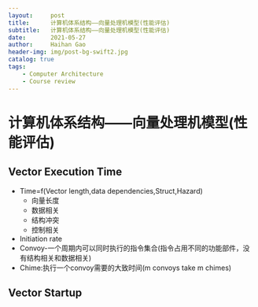 ```yaml
---
layout:     post
title:      计算机体系结构——向量处理机模型(性能评估)
subtitle:   计算机体系结构——向量处理机模型(性能评估)
date:       2021-05-27
author:     Haihan Gao
header-img: img/post-bg-swift2.jpg
catalog: true
tags:
    - Computer Architecture
    - Course review
---
```

# 计算机体系结构——向量处理机模型(性能评估)

## Vector Execution Time

* Time=f(Vector length,data dependencies,Struct,Hazard)
  * 向量长度
  * 数据相关
  * 结构冲突
  * 控制相关
* Initiation rate
* Convoy-一个周期内可以同时执行的指令集合(指令占用不同的功能部件，没有结构相关和数据相关)
* Chime:执行一个convoy需要的大致时间(m convoys take m chimes)

## Vector Startup